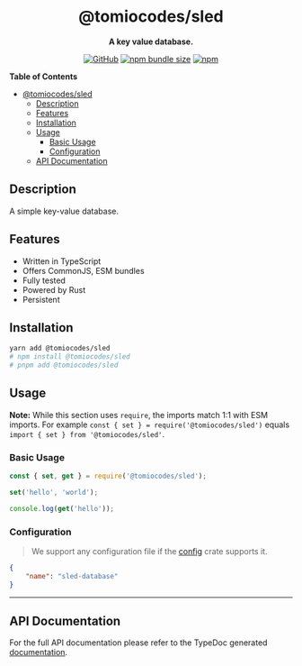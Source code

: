 <div align="center">

# @tomiocodes/sled

**A key value database.**

[![GitHub](https://img.shields.io/github/license/1chiSensei/sled)](https://github.com/1chiSensei/sled/blob/main/LICENSE.md)
[![npm bundle size](https://img.shields.io/bundlephobia/min/@tomiocodes/sled?logo=webpack&style=flat-square)](https://bundlephobia.com/result?p=@tomiocodes/sled)
[![npm](https://img.shields.io/npm/v/@tomiocodes/sled?color=crimson&logo=npm&style=flat-square)](https://www.npmjs.com/package/@tomiocodes/sled)

</div>

**Table of Contents**

-   [@tomiocodes/sled](#tomiocodessled)
    -   [Description](#description)
    -   [Features](#features)
    -   [Installation](#installation)
    -   [Usage](#usage)
        -   [Basic Usage](#basic-usage)
        -   [Configuration](#configuration)
    -   [API Documentation](#api-documentation)

## Description

A simple key-value database.

## Features

-   Written in TypeScript
-   Offers CommonJS, ESM bundles
-   Fully tested
-   Powered by Rust
-   Persistent

## Installation

```sh
yarn add @tomiocodes/sled
# npm install @tomiocodes/sled
# pnpm add @tomiocodes/sled
```

## Usage

**Note:** While this section uses `require`, the imports match 1:1 with ESM imports. For example `const { set } = require('@tomiocodes/sled')` equals `import { set } from '@tomiocodes/sled'`.

### Basic Usage

```js
const { set, get } = require('@tomiocodes/sled');

set('hello', 'world');

console.log(get('hello'));
```

### Configuration

> We support any configuration file if the [config](https://crates.io/crates/config) crate supports it.

```json
{
	"name": "sled-database"
}
```

---

## API Documentation

For the full API documentation please refer to the TypeDoc generated [documentation](#).
